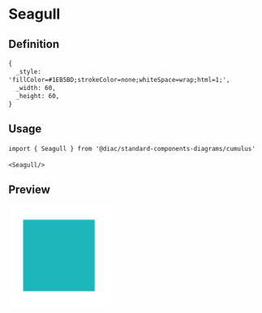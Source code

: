 # Seagull

## Definition

```
{
  _style: 'fillColor=#1EB5BD;strokeColor=none;whiteSpace=wrap;html=1;',
  _width: 60,
  _height: 60,
}
```

## Usage

```
import { Seagull } from '@diac/standard-components-diagrams/cumulus'

<Seagull/>
```

## Preview

<img src="./seagull.png" width="200"/>
